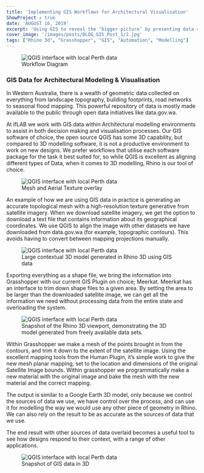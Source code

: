 ```yaml
---
title: 'Implementing GIS Workflows for Architectural Visualisation'
ShowProject : true
date: 'AUGUST 16, 2019'
excerpt: 'Using GIS to reveal the ‘bigger picture’ by presenting data connected to its geographical context'
cover_image: '/images/posts/BLOG_GIS_Post_1/2.jpg'
tags: ["Rhino 3d", "Grasshopper", "GIS", "Automation", "Modelling"]
---
```


<figure  class="mx-auto w-full ">
    <img src="\images\posts\BLOG_GIS_Post_1\1_1.jpg"   class="mx-auto w-full object-cover m-0" alt="QGIS interface with local Perth data"  />
       <figcaption class="mx-auto text-center">
  Workflow Diagram
   </figcaption>
</figure>

### GIS Data for Architectural Modeling & Visualisation 

In Western Australia, there is a wealth of geometric data collected on everything from landscape topography, building footprints, road networks to seasonal flood mapping. This powerful repository of data is mostly made available to the public through open data initiatives like data.gov.wa.

At ifLAB we work with GIS data within Architectural modelling environments to assist in both decision making and visualisation processes. Our GIS software of choice, the open source QGIS has some 3D capability, but compared to 3D modelling software, it is not a productive environment to work on new designs. We prefer workflows that utilise each software package for the task it best suited for, so while QGIS is excellent as aligning different types of Data, when it comes to 3D modelling, Rhino is our tool of choice. 


<figure  class="mx-auto w-full ">
    <img src="\images\posts\BLOG_GIS_Post_1\Mesh_Texture.jpg"   class="mx-auto w-full object-cover m-0" alt="QGIS interface with local Perth data"  />
       <figcaption class="mx-auto text-center">
     Mesh and Aerial Texture overlay
   </figcaption>
</figure>

An example of how we are using GIS data in practice is generating an accurate topological mesh with a high-resolution texture generative from satellite imagery. When we download satellite imagery, we get the option to download a text file that contains information about its geographical coordinates. We use QGIS to align the image with other datasets we have downloaded from data.gov.wa (for example, topographic contours). This avoids having to convert between mapping projections manually. 

<figure  class="mx-auto w-full ">
    <img src="\images\posts\BLOG_GIS_Post_1\Descision.jpg"   class="mx-auto w-full object-cover m-0" alt="QGIS interface with local Perth data"  />
       <figcaption class="mx-auto text-center">
     Large contextual 3D model generated in Rhino 3D using GIS data
   </figcaption>
</figure>

Exporting everything as a shape file, we bring the information into Grasshopper with our current GIS Plugin on choice; Meerkat. Meerkat has an interface to trim down shape files to a given area. By setting the area to be larger than the downloaded satellite image, we can get all the information we need without processing data from the entire state and overloading the system. 


<figure  class="mx-auto w-full ">
    <img src="\images\posts\BLOG_GIS_Post_1\gis image 9.jpg"   class="mx-auto w-full object-cover m-0" alt="QGIS interface with local Perth data"  />
       <figcaption class="mx-auto text-center">
      Snapshot of the Rhino 3D viewport, demonstrating the 3D model generated from freely available data sets.
   </figcaption>
</figure>


Within Grasshopper we make a mesh of the points brought in from the contours, and trim it down to the extent of the satellite image. Using the excellent mapping tools from the Human Plugin, it’s simple work to give the new mesh planar mapping, set to the location and dimensions of the original Satellite Image bounds. Within grasshopper we programmatically make a new material with the original image and bake the mesh with the new material and the correct mapping. 

The output is similar to a Google Earth 3D model, only because we control the sources of data we use, we have control over the process, and can use it for modelling the way we would use any other piece of geometry in Rhino. We can also rely on the result to be as accurate as the sources of data that we use.

The end result with other sources of data overlaid becomes a useful tool to see how designs respond to their context, with a range of other applications.



<figure  class="mx-auto w-full ">
    <img src="\images\posts\BLOG_GIS_Post_1\lumion outside.jpg"   class="mx-auto w-full object-cover m-0" alt="QGIS interface with local Perth data"  />
       <figcaption class="mx-auto text-center">
     Snapshot of GIS data in 3D
   </figcaption>
</figure>